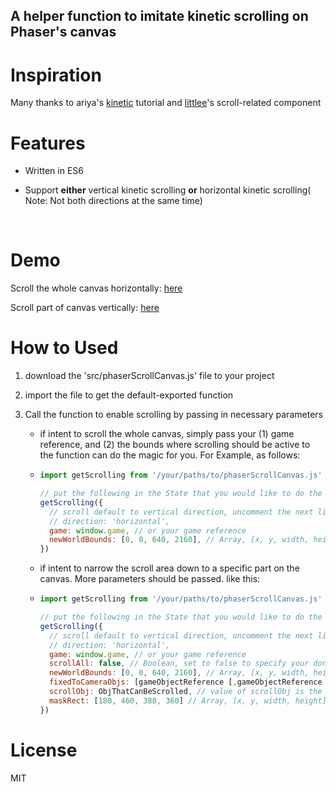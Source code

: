 ## A helper function to imitate kinetic scrolling on Phaser's canvas



# Inspiration

Many thanks to ariya's [kinetic](https://github.com/ariya/kinetic/) tutorial and [littlee](https://github.com/littlee)'s scroll-related component



# Features

- Written in ES6

- Support **either** vertical kinetic scrolling **or** horizontal kinetic scrolling( Note: Not both directions at the same time)

  ​

# Demo

Scroll the whole canvas horizontally: [here](https://codepen.io/huan555/full/BVmZbQ/)

Scroll part of canvas vertically: [here](https://codepen.io/huan555/pen/LrOjNP)



# How to Used

1. download the 'src/phaserScrollCanvas.js' file to your project

2. import the file to get the default-exported function

3. Call the function to enable scrolling by passing in necessary parameters

   - if intent to scroll the whole canvas, simply pass your (1) game reference, and (2) the bounds where scrolling should be active to the function can do the magic for you. For Example, as follows:

   - ```javascript
     import getScrolling from '/your/paths/to/phaserScrollCanvas.js'

     // put the following in the State that you would like to do the scroll
     getScrolling({
       // scroll default to vertical direction, uncomment the next line if you want to scroll horizontally  
       // direction: 'horizontal', 
       game: window.game, // or your game reference
       newWorldBounds: [0, 0, 640, 2160], // Array, [x, y, width, height], to resets the World bounds. In this case, it specifies the scrollable bounds. Usually the width and height are determined by the widest and highest object you want to display.
     })

     ```

   - if intent to narrow the scroll area down to a specific part on the canvas. More parameters should be passed. like this:

   - ```javascript
     import getScrolling from '/your/paths/to/phaserScrollCanvas.js'

     // put the following in the State that you would like to do the scroll
     getScrolling({
       // scroll default to vertical direction, uncomment the next line if you want to scroll horizontally  
       // direction: 'horizontal', 
       game: window.game, // or your game reference
       scrollAll: false, // Boolean, set to false to specify your don't want the whole canvas to scroll. Default to true.
       newWorldBounds: [0, 0, 640, 2160], // Array, [x, y, width, height], to reset the World bounds. Make sure this new world bounds cover your target scrolling area.
       fixedToCameraObjs: [gameObjectReference [,gameObjectReference [,...]]], // an array whose items are the game objects that your want them to stay put while scrolling. Default value is null.
       scrollObj: ObjThatCanBeScrolled, // value of scrollObj is the game object's reference that you intent to perform the scroll
       maskRect: [180, 460, 380, 360] // Array, [x, y, width, height], to specify the view area of your scrollObj
     })
     ```



# License

MIT
